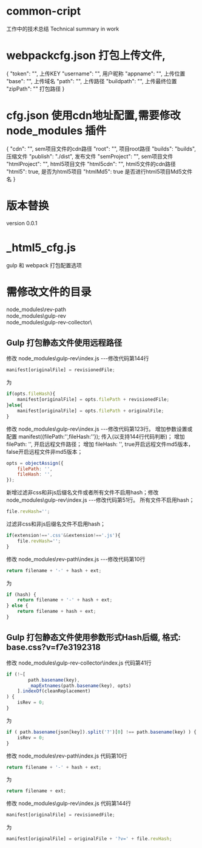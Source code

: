 # common-cript
工作中的技术总结 Technical summary in work


# webpackcfg.json 打包上传文件,
{
    "token": "",                上传KEY
    "username": "",             用户昵称
    "appname": "",              上传位置
    "base": "",                 上传域名
    "path": "",                 上传路径
    "buildpath": "",            上传最终位置
    "zipPath": ""               打包路径
}

# cfg.json 使用cdn地址配置,需要修改 node_modules 插件
{
    "cdn": "",                  sem项目文件的cdn路径
    "root": "",                 项目root路径
    "builds": "builds",         压缩文件
    "publish": "./dist",        发布文件
    "semProject": "",           sem项目文件
    "htmlProject": "",          html5项目文件
    "html5cdn": "",             html5文件的cdn路径
    "html5": true,              是否为html5项目
    "htmlMd5": true             是否进行html5项目Md5文件名
}


# 版本替换
version 0.0.1

# _html5_cfg.js
gulp 和 webpack 打包配置选项

# 需修改文件的目录
node_modules\rev-path\
node_modules\gulp-rev\
node_modules\gulp-rev-collector\

## Gulp 打包静态文件使用远程路径
修改 node_modules\gulp-rev\index.js ---修改代码第144行
```js
manifest[originalFile] = revisionedFile;
```
为
```js
if(opts.fileHash){
    manifest[originalFile] = opts.filePath + revisionedFile;
}else{
    manifest[originalFile] = opts.filePath + originalFile;
}
```
修改 node_modules\gulp-rev\index.js ---修改代码第123行。
增加参数设置或配置 manifest({filePath:'',fileHash:''}); 传入(以支持144行代码判断)；
增加 filePath: '', 开启远程文件路径；
增加 fileHash: '',  true开启远程文件md5版本，false开启远程文件非md5版本；
```js
opts = objectAssign({
    filePath: '',
    fileHash: '',
});
```
新增过滤非css和非js后缀名文件或者所有文件不启用hash；修改 node_modules\gulp-rev\index.js ---修改代码第51行。
所有文件不启用hash；
```js
file.revHash='';
```
过滤非css和非js后缀名文件不启用hash；
```js
if(extension!=='.css'&&extension!=='.js'){
    file.revHash='';
}
```
修改 node_modules\rev-path\index.js ---修改代码第10行
```js
return filename + '-' + hash + ext;
```
为
```js
if (hash) {
    return filename + '-' + hash + ext;
} else {
    return filename + hash + ext;
}
```


## Gulp 打包静态文件使用参数形式Hash后缀, 格式: base.css?v=f7e3192318
修改 node_modules\gulp-rev-collector\index.js 代码第41行
```js
if (!~[
        path.basename(key),
        _mapExtnames(path.basename(key), opts)
    ].indexOf(cleanReplacement)
) {
    isRev = 0;
}
```
为
```js
if ( path.basename(json[key]).split('?')[0] !== path.basename(key) ) {
    isRev = 0;
}
```
修改 node_modules\rev-path\index.js 代码第10行
```js
return filename + '-' + hash + ext;
```
为
```js
return filename + ext;
```
修改 node_modules\gulp-rev\index.js 代码第144行
```js
manifest[originalFile] = revisionedFile;
```
为
```js
manifest[originalFile] = originalFile + '?v=' + file.revHash;
```



